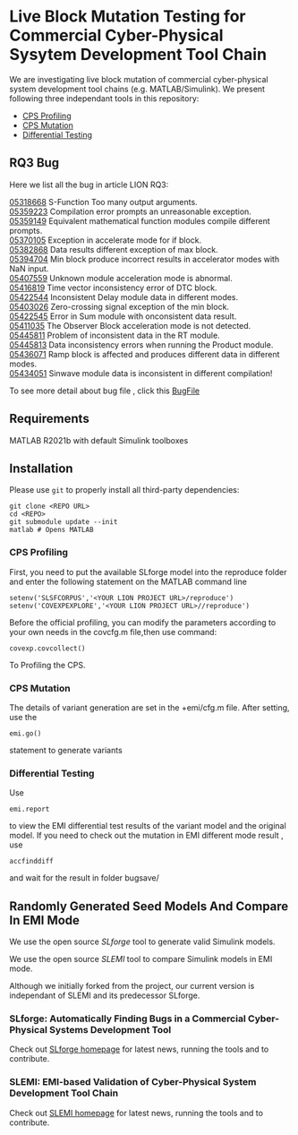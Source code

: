 # Live Block Mutation Testing for Commercial Cyber-Physical Sysytem Development Tool Chain

We are investigating live block mutation of commercial cyber-physical system development tool chains (e.g. MATLAB/Simulink). We present following three independant tools in this repository:

- [CPS Profiling](+covexp/)
- [CPS Mutation](NewMutator/)
- [Differential Testing](+difftest/)

## RQ3 Bug

Here we list all the bug in  article LION RQ3:

[05318668](BugFile/05318668)	S-Function Too many output arguments.</br>
[05359223](BugFile/05359223)	Compilation error prompts an unreasonable exception.</br>
[05359149](BugFile/05359149)    Equivalent mathematical function modules compile different prompts.</br>
[05370105](BugFile/05370105)    Exception in accelerate mode for if block.</br>
[05382868](BugFile/05382868)    Data results different exception of max block.</br>
[05394704](BugFile/05394704)    Min block produce incorrect results in accelerator modes with NaN input.</br>
[05407559](BugFile/05407559)    Unknown module acceleration mode is abnormal.</br>
[05416819](BugFile/05416819)    Time vector inconsistency error of DTC block.</br>
[05422544](BugFile/05422544)    Inconsistent Delay module data in different modes.</br>
[05403026](BugFile/05403026)    Zero-crossing signal exception of the min block.</br>
[05422545](BugFile/05422545)    Error in Sum module with onconsistent data result.</br>
[05411035](BugFile/05411035)    The Observer Block acceleration mode is not detected.</br>
[05445811](BugFile/05445811)    Problem of inconsistent data in the RT module.</br>
[05445813](BugFile/05445813)    Data inconsistency errors when running the Product module.</br>
[05436071](BugFile/05436071)    Ramp block is affected and produces different data in different modes.</br>
[05434051](BugFile/05434051)    Sinwave module data is inconsistent in different compilation!</br>

To see more detail about bug file , click this [BugFile](BugFile/)

## Requirements

MATLAB R2021b with default Simulink toolboxes

## Installation

Please use `git` to properly install all third-party dependencies:

    git clone <REPO URL>
    cd <REPO>
    git submodule update --init
    matlab # Opens MATLAB

### CPS Profiling  
First, you need to put the available SLforge model into the reproduce folder and enter the following statement on the MATLAB command line   

    setenv('SLSFCORPUS','<YOUR LION PROJECT URL>/reproduce')
    setenv('COVEXPEXPLORE','<YOUR LION PROJECT URL>//reproduce')   
    
Before the official profiling, you can modify the parameters according to your own needs in the covcfg.m file,then use command:   

    covexp.covcollect()

To Profiling the CPS.
### CPS Mutation 
The details of variant generation are set in the +emi/cfg.m file. After setting, use the

    emi.go() 
    
statement to generate variants
### Differential Testing 
Use

    emi.report 
    
to view the EMI differential test results of the variant model and the original model.
If you need to check out the mutation in EMI different mode result , use

    accfinddiff
    
and wait for the result in folder bugsave/
## Randomly Generated Seed Models And Compare In EMI Mode

We use the open source *SLforge* tool to generate valid Simulink models. 

We use the open source *SLEMI* tool to compare Simulink models in EMI mode. 

Although we initially forked from the project, our current version is independant of SLEMI and its predecessor SLforge.

### SLforge: Automatically Finding Bugs in a Commercial Cyber-Physical Systems Development Tool

Check out [SLforge homepage](https://github.com/verivital/slsf_randgen/wiki) for latest news, running the tools and to contribute.

### SLEMI: EMI-based Validation of Cyber-Physical System Development Tool Chain

Check out [SLEMI homepage](https://github.com/shafiul/slemi/wiki) for latest news, running the tools and to contribute.



